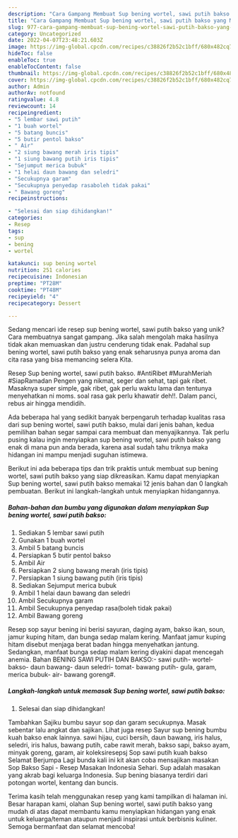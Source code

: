 ```yaml
---
description: "Cara Gampang Membuat Sup bening wortel, sawi putih bakso yang Mantap"
title: "Cara Gampang Membuat Sup bening wortel, sawi putih bakso yang Mantap"
slug: 977-cara-gampang-membuat-sup-bening-wortel-sawi-putih-bakso-yang-mantap
category: Uncategorized
date: 2022-04-07T23:48:21.603Z
image: https://img-global.cpcdn.com/recipes/c38826f2b52c1bff/680x482cq70/sup-bening-wortel-sawi-putih-bakso-foto-resep-utama.jpg
hideToc: false
enableToc: true
enableTocContent: false
thumbnail: https://img-global.cpcdn.com/recipes/c38826f2b52c1bff/680x482cq70/sup-bening-wortel-sawi-putih-bakso-foto-resep-utama.jpg
cover: https://img-global.cpcdn.com/recipes/c38826f2b52c1bff/680x482cq70/sup-bening-wortel-sawi-putih-bakso-foto-resep-utama.jpg
author: Admin
authorAv: notfound
ratingvalue: 4.8
reviewcount: 14
recipeingredient:
- "5 lembar sawi putih"
- "1 buah wortel"
- "5 batang buncis"
- "5 butir pentol bakso"
- " Air"
- "2 siung bawang merah iris tipis"
- "1 siung bawang putih iris tipis"
- "Sejumput merica bubuk"
- "1 helai daun bawang dan seledri"
- "Secukupnya garam"
- "Secukupnya penyedap rasaboleh tidak pakai"
- " Bawang goreng"
recipeinstructions:

- "Selesai dan siap dihidangkan!"
categories:
- Resep
tags:
- sup
- bening
- wortel

katakunci: sup bening wortel 
nutrition: 251 calories
recipecuisine: Indonesian
preptime: "PT28M"
cooktime: "PT48M"
recipeyield: "4"
recipecategory: Dessert

---
```





Sedang mencari ide resep sup bening wortel, sawi putih bakso yang unik? Cara membuatnya sangat gampang. Jika salah mengolah maka hasilnya tidak akan memuaskan dan justru cenderung tidak enak. Padahal sup bening wortel, sawi putih bakso yang enak seharusnya punya aroma dan cita rasa yang bisa memancing selera Kita.





Resep Sup bening wortel, sawi putih bakso. #AntiRibet #MurahMeriah #SiapRamadan Pengen yang nikmat, seger dan sehat, tapi gak ribet. Masaknya super simple, gak ribet, gak perlu waktu lama dan tentunya menyehatkan ni moms. soal rasa gak perlu khawatir deh!!. Dalam panci, rebus air hingga mendidih.

Ada beberapa hal yang sedikit banyak berpengaruh terhadap kualitas rasa dari sup bening wortel, sawi putih bakso, mulai dari jenis bahan, kedua pemilihan bahan segar sampai cara membuat dan menyajikannya. Tak perlu pusing kalau ingin menyiapkan sup bening wortel, sawi putih bakso yang enak di mana pun anda berada, karena asal sudah tahu triknya maka hidangan ini mampu menjadi suguhan istimewa.






Berikut ini ada beberapa tips dan trik praktis untuk membuat sup bening wortel, sawi putih bakso yang siap dikreasikan. Kamu dapat menyiapkan Sup bening wortel, sawi putih bakso memakai 12 jenis bahan dan 0 langkah pembuatan. Berikut ini langkah-langkah untuk menyiapkan hidangannya.

<!--inarticleads1-->

##### Bahan-bahan dan bumbu yang digunakan dalam menyiapkan Sup bening wortel, sawi putih bakso:

1. Sediakan 5 lembar sawi putih
1. Gunakan 1 buah wortel
1. Ambil 5 batang buncis
1. Persiapkan 5 butir pentol bakso
1. Ambil  Air
1. Persiapkan 2 siung bawang merah (iris tipis)
1. Persiapkan 1 siung bawang putih (iris tipis)
1. Sediakan Sejumput merica bubuk
1. Ambil 1 helai daun bawang dan seledri
1. Ambil Secukupnya garam
1. Ambil Secukupnya penyedap rasa(boleh tidak pakai)
1. Ambil  Bawang goreng


Resep sop sayur bening ini berisi sayuran, daging ayam, bakso ikan, soun, jamur kuping hitam, dan bunga sedap malam kering. Manfaat jamur kuping hitam disebut menjaga berat badan hingga menyehatkan jantung. Sedangkan, manfaat bunga sedap malam kering diyakini dapat mencegah anemia. Bahan BENING SAWI PUTIH DAN BAKSO:- sawi putih- wortel- bakso- daun bawang- daun seledri- tomat- bawang putih- gula, garam, merica bubuk- air- bawang goreng#. 

<!--inarticleads2-->

##### Langkah-langkah untuk memasak Sup bening wortel, sawi putih bakso:


1. Selesai dan siap dihidangkan!

Tambahkan Sajiku bumbu sayur sop dan garam secukupnya. Masak sebentar lalu angkat dan sajikan. Lihat juga resep Sayur sup bening bumbu kuah bakso enak lainnya. sawi hijau, cuci bersih, daun bawang, iris halus, seledri, iris halus, bawang putih, cabe rawit merah, bakso sapi, bakso ayam, minyak goreng, garam, air koleksiresepsj Sop sawi putih kuah bakso Selamat Berjumpa Lagi bunda kali ini kit akan coba mensajikan masakan Sop Bakso Sapi - Resep Masakan Indonesia Sehari. Sup adalah masakan yang akrab bagi keluarga Indonesia. Sup bening biasanya terdiri dari potongan wortel, kentang dan buncis. 

Terima kasih telah menggunakan resep yang kami tampilkan di halaman ini. Besar harapan kami, olahan Sup bening wortel, sawi putih bakso yang mudah di atas dapat membantu kamu menyiapkan hidangan yang enak untuk keluarga/teman ataupun menjadi inspirasi untuk berbisnis kuliner. Semoga bermanfaat dan selamat mencoba!
